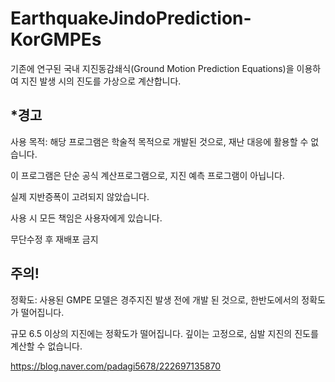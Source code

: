 # EarthquakeJindoPrediction-KorGMPEs
기존에 연구된 국내 지진동감쇄식(Ground Motion Prediction Equations)을 이용하여 지진 발생 시의 진도를 가상으로 계산합니다.

## *경고


사용 목적: 해당 프로그램은 학술적 목적으로 개발된 것으로, 재난 대응에 활용할 수 없습니다.

이 프로그램은 단순 공식 계산프로그램으로, 지진 예측 프로그램이 아닙니다.

실제 지반증폭이 고려되지 않았습니다.​

사용 시 모든 책임은 사용자에게 있습니다.

무단수정 후 재배포 금지


## 주의!


정확도: 사용된 GMPE 모델은 경주지진 발생 전에 개발 된 것으로, 한반도에서의 정확도가 떨어집니다.

규모 6.5 이상의 지진에는 정확도가 떨어집니다. 깊이는 고정으로, 심발 지진의 진도를 계산할 수 없습니다.

https://blog.naver.com/padagi5678/222697135870
